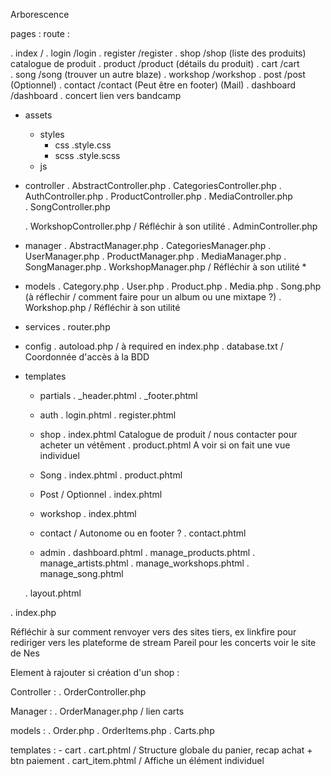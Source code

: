 Arborescence 

pages :         route :

. index         /
. login         /login
. register      /register
. shop          /shop       (liste des produits) catalogue de produit
. product       /product    (détails du produit) 
. cart          /cart       
. song          /song       (trouver un autre blaze)
. workshop      /workshop
. post          /post       (Optionnel)
. contact       /contact    (Peut être en footer) (Mail)
. dashboard     /dashboard 
. concert       lien vers bandcamp



- assets
    - styles
        - css
            .style.css  
        - scss
            .style.scss
    - js

- controller
    . AbstractController.php
    . CategoriesController.php
    . AuthController.php
    . ProductController.php
    . MediaController.php   
    . SongController.php

    . WorkshopController.php / Réfléchir à son utilité 
    . AdminController.php

- manager
    . AbstractManager.php
    . CategoriesManager.php
    . UserManager.php
    . ProductManager.php
    . MediaManager.php
    . SongManager.php
    . WorkshopManager.php / Réfléchir à son utilité *

- models
    . Category.php
    . User.php
    . Product.php
    . Media.php
    . Song.php (à réflechir / comment faire pour un album ou une mixtape ?)
    . Workshop.php / Réfléchir à son utilité 

- services
    . router.php

- config
    . autoload.php / à required en index.php
    . database.txt / Coordonnée d'accès à la BDD

- templates
    - partials
        . _header.phtml
        . _footer.phtml

    - auth
        . login.phtml
        . register.phtml
        
    - shop
        . index.phtml   Catalogue de produit / nous contacter pour acheter un vétêment
        . product.phtml A voir si on fait une vue individuel 
        
    - Song
        . index.phtml
        . product.phtml
        
    - Post     /     Optionnel
        . index.phtml
        
    - workshop
        . index.phtml
        
    - contact   /   Autonome ou en footer ?
        . contact.phtml
        
    - admin
        . dashboard.phtml
        . manage_products.phtml
        . manage_artists.phtml
        . manage_workshops.phtml
        . manage_song.phtml
        
    . layout.phtml
    
. index.php

Réfléchir à sur comment renvoyer vers des sites tiers, ex linkfire pour rediriger vers les plateforme de stream
Pareil pour les concerts voir le site de Nes 

Element à rajouter si création d'un shop :

Controller :
    . OrderController.php
    
Manager :
    . OrderManager.php / lien carts  

    
models :
    . Order.php
    . OrderItems.php
    . Carts.php

templates :
    - cart 
        . cart.phtml / Structure globale du panier, recap achat + btn paiement
        . cart_item.phtml / Affiche un élément individuel 